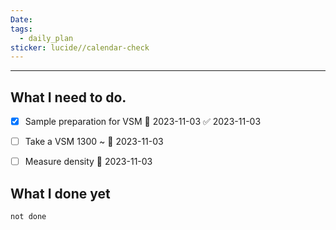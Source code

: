 ```yaml
---
Date: 
tags:
  - daily_plan
sticker: lucide//calendar-check
---
```

---
## What I need to do.

- [x] Sample preparation for VSM 📅 2023-11-03 ✅ 2023-11-03
- [ ] Take a VSM 1300 ~ 📅 2023-11-03
- [ ] Measure density 📅 2023-11-03 


## What I done yet
```tasks
not done
```
